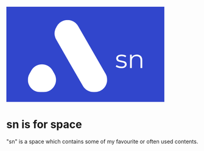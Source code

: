 ![sn](img/sn.png "sn")

# sn is for space

"sn" is a space which contains some of my favourite or often used contents.
